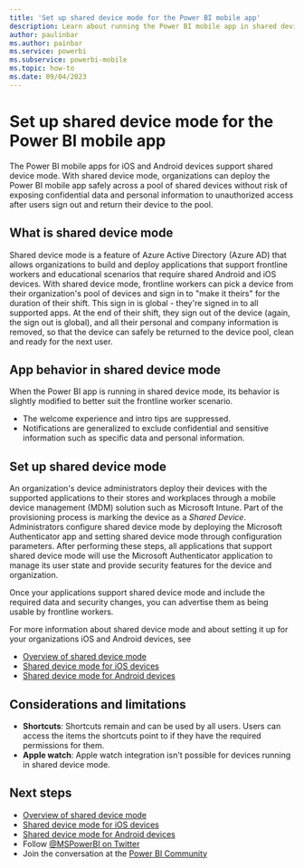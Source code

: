```yaml
---
title: 'Set up shared device mode for the Power BI mobile app'
description: Learn about running the Power BI mobile app in shared device mode to support your organization's frontline workers who use shared devices.
author: paulinbar
ms.author: painbar
ms.service: powerbi
ms.subservice: powerbi-mobile
ms.topic: how-to
ms.date: 09/04/2023
---
```


# Set up shared device mode for the Power BI mobile app

The Power BI mobile apps for iOS and Android devices support shared device mode. With shared device mode, organizations can deploy the Power BI mobile app safely across a pool of shared devices without risk of exposing confidential data and personal information to unauthorized access after users sign out and return their device to the pool.

## What is shared device mode

Shared device mode is a feature of Azure Active Directory (Azure AD) that allows organizations to build and deploy applications that support frontline workers and educational scenarios that require shared Android and iOS devices.
With shared device mode, frontline workers can pick a device from their organization's pool of devices and sign in to "make it theirs" for the duration of their shift. This sign in is global - they're signed in to all supported apps. At the end of their shift, they sign out of the device (again, the sign out is global), and all their personal and company information is removed, so that the device can safely be returned to the device pool, clean and ready for the next user.

## App behavior in shared device mode

When the Power BI app is running in shared device mode, its behavior is slightly modified to better suit the frontline worker scenario.

* The welcome experience and intro tips are suppressed. 
* Notifications are generalized to exclude confidential and sensitive information such as specific data and personal information.

## Set up shared device mode

An organization's device administrators deploy their devices with the supported applications to their stores and workplaces through a mobile device management (MDM) solution such as Microsoft Intune. Part of the provisioning process is marking the device as a *Shared Device*. Administrators configure shared device mode by deploying the Microsoft Authenticator app and setting shared device mode through configuration parameters. After performing these steps, all applications that support shared device mode will use the Microsoft Authenticator application to manage its user state and provide security features for the device and organization.

Once your applications support shared device mode and include the required data and security changes, you can advertise them as being usable by frontline workers.

For more information about shared device mode and about setting it up for your organizations iOS and Android devices, see

* [Overview of shared device mode](/azure/active-directory/develop/msal-shared-devices)
* [Shared device mode for iOS devices](/azure/active-directory/develop/msal-ios-shared-devices)
* [Shared device mode for Android devices](/azure/active-directory/develop/msal-android-shared-devices)

## Considerations and limitations

* **Shortcuts**: Shortcuts remain and can be used by all users. Users can access the items the shortcuts point to if they have the required permissions for them.
* **Apple watch**: Apple watch integration isn't possible for devices running in shared device mode.

## Next steps

* [Overview of shared device mode](/azure/active-directory/develop/msal-shared-devices)
* [Shared device mode for iOS devices](/azure/active-directory/develop/msal-ios-shared-devices)
* [Shared device mode for Android devices](/azure/active-directory/develop/msal-android-shared-devices)
* Follow [@MSPowerBI on Twitter](https://twitter.com/MSPowerBI)
* Join the conversation at the [Power BI Community](https://community.powerbi.com/)